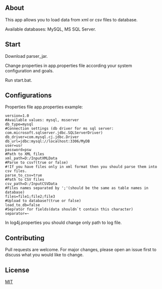 ## About

This app allows you to load data from xml or csv files to database.

Available databases: MySQL, MS SQL Server.

## Start

Download parser_jar.

Change properties in app.properties file according your system configuration and goals.

Run start.bat.

## Configurations

Properties file app.properties example:

```properties
version=1.0
#Available values: mysql, msserver
db_type=mysql
#Connection settings (db driver for ms sql server: com.microsoft.sqlserver.jdbc.SQLServerDriver)
db_driver=com.mysql.cj.jdbc.Driver
db_url=jdbc:mysql://localhost:3306/MyDB
user=usr
password=psw
#Path to XML files
xml_path=D:/InputXMLData
#Parse to csv?(true or false)
#!If you have files only in xml format then you should parse them into csv files. 
parse_to_csv=true
#Path to CSV files
csv_path=D:/InputCSVData
#Files names separated by ';'(should be the same as table names in database)
files=file1;file2;file3
#Upload to database?(true or false)
load_to_db=false
#Seprator for fields(data shouldn`t contain this character)
separator=~
```

In log4j.properties you should change only path to log file.

## Contributing

Pull requests are welcome. For major changes, please open an issue first to discuss what you would like to change.

## License

[MIT](https://choosealicense.com/licenses/mit/)
